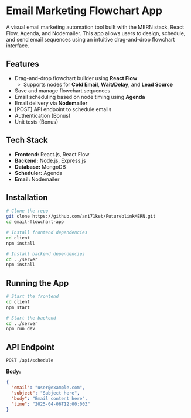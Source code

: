 # Email Marketing Flowchart App

A visual email marketing automation tool built with the MERN stack, React Flow, Agenda, and Nodemailer. This app allows users to design, schedule, and send email sequences using an intuitive drag-and-drop flowchart interface.

## Features

- Drag-and-drop flowchart builder using **React Flow**
  - Supports nodes for **Cold Email**, **Wait/Delay**, and **Lead Source**
- Save and manage flowchart sequences
- Email scheduling based on node timing using **Agenda**
- Email delivery via **Nodemailer**
- [POST] API endpoint to schedule emails
- Authentication (Bonus)
- Unit tests (Bonus)

## Tech Stack

- **Frontend:** React.js, React Flow
- **Backend:** Node.js, Express.js
- **Database:** MongoDB
- **Scheduler:** Agenda
- **Email:** Nodemailer

## Installation

```bash
# Clone the repo
git clone https://github.com/ani71ket/FutureblinkMERN.git
cd email-flowchart-app

# Install frontend dependencies
cd client
npm install

# Install backend dependencies
cd ../server
npm install
```

## Running the App

```bash
# Start the frontend
cd client
npm start

# Start the backend
cd ../server
npm run dev
```

## API Endpoint

`POST /api/schedule`

**Body:**
```json
{
  "email": "user@example.com",
  "subject": "Subject here",
  "body": "Email content here",
  "time": "2025-04-06T12:00:00Z"
}
```


